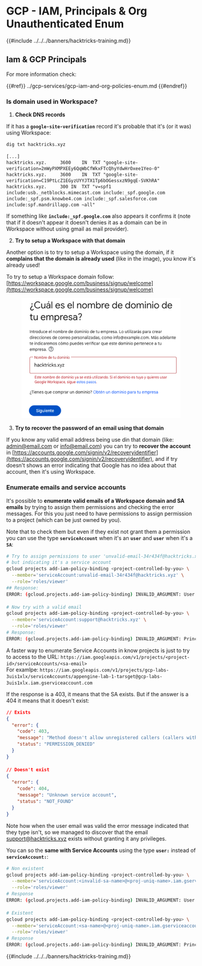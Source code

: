 # GCP - IAM, Principals & Org Unauthenticated Enum

{{#include ../../../banners/hacktricks-training.md}}

## Iam & GCP Principals

For more information check:

{{#ref}}
../gcp-services/gcp-iam-and-org-policies-enum.md
{{#endref}}

### Is domain used in Workspace?

1. **Check DNS records**

If it has a **`google-site-verification`** record it's probable that it's (or it was) using Workspace:

```
dig txt hacktricks.xyz

[...]
hacktricks.xyz.		3600	IN	TXT	"google-site-verification=2mWyPXMPXEEy6QqWbCfWkxFTcQhyYdwHrOxee1Yeo-0"
hacktricks.xyz.		3600	IN	TXT	"google-site-verification=C19PtLcZ1EGyzUYYJTX1Tp6bOGessxzN9gqE-SVKhRA"
hacktricks.xyz.		300	IN	TXT	"v=spf1 include:usb._netblocks.mimecast.com include:_spf.google.com include:_spf.psm.knowbe4.com include:_spf.salesforce.com include:spf.mandrillapp.com ~all"
```

If something like **`include:_spf.google.com`** also appears it confirms it (note that if it doesn't appear it doesn't denies it as a domain can be in Workspace without using gmail as mail provider).

2. **Try to setup a Workspace with that domain**

Another option is to try to setup a Workspace using the domain, if it **complains that the domain is already used** (like in the image), you know it's already used!

To try to setup a Workspace domain follow: [https://workspace.google.com/business/signup/welcome](https://workspace.google.com/business/signup/welcome)

<figure><img src="../../../images/image (330).png" alt=""><figcaption></figcaption></figure>

3. **Try to recover the password of an email using that domain**

If you know any valid email address being use din that domain (like: admin@email.com or info@email.com) you can try to **recover the account** in [https://accounts.google.com/signin/v2/recoveryidentifier](https://accounts.google.com/signin/v2/recoveryidentifier), and if try doesn't shows an error indicating that Google has no idea about that account, then it's using Workspace.

### Enumerate emails and service accounts

It's possible to **enumerate valid emails of a Workspace domain and SA emails** by trying to assign them permissions and checking the error messages. For this you just need to have permissions to assign permission to a project (which can be just owned by you).

Note that to check them but even if they exist not grant them a permission you can use the type **`serviceAccount`** when it's an **`user`** and **`user`** when it's a **`SA`**:

```bash
# Try to assign permissions to user 'unvalid-email-34r434f@hacktricks.xyz'
# but indicating it's a service account
gcloud projects add-iam-policy-binding <project-controlled-by-you> \
  --member='serviceAccount:unvalid-email-34r434f@hacktricks.xyz' \
  --role='roles/viewer'
## Response:
ERROR: (gcloud.projects.add-iam-policy-binding) INVALID_ARGUMENT: User unvalid-email-34r434f@hacktricks.xyz does not exist.

# Now try with a valid email
gcloud projects add-iam-policy-binding <project-controlled-by-you> \
  --member='serviceAccount:support@hacktricks.xyz' \
  --role='roles/viewer'
# Response:
ERROR: (gcloud.projects.add-iam-policy-binding) INVALID_ARGUMENT: Principal support@hacktricks.xyz is of type "user". The principal should appear as "user:support@hacktricks.xyz". See https://cloud.google.com/iam/help/members/types for additional documentation.
```

A faster way to enumerate Service Accounts in know projects is just to try to access to the URL: `https://iam.googleapis.com/v1/projects/<project-id>/serviceAccounts/<sa-email>`\
For examlpe: `https://iam.googleapis.com/v1/projects/gcp-labs-3uis1xlx/serviceAccounts/appengine-lab-1-tarsget@gcp-labs-3uis1xlx.iam.gserviceaccount.com`

If the response is a 403, it means that the SA exists. But if the answer is a 404 it means that it doesn't exist:

```json
// Exists
{
  "error": {
    "code": 403,
    "message": "Method doesn't allow unregistered callers (callers without established identity). Please use API Key or other form of API consumer identity to call this API.",
    "status": "PERMISSION_DENIED"
  }
}

// Doesn't exist
{
  "error": {
    "code": 404,
    "message": "Unknown service account",
    "status": "NOT_FOUND"
  }
}
```

Note how when the user email was valid the error message indicated that they type isn't, so we managed to discover that the email support@hacktricks.xyz exists without granting it any privileges.

You can so the **same with Service Accounts** using the type **`user:`** instead of **`serviceAccount:`**:

```bash
# Non existent
gcloud projects add-iam-policy-binding <project-controlled-by-you> \
  --member='serviceAccount:<invalid-sa-name>@<proj-uniq-name>.iam.gserviceaccount.com' \
  --role='roles/viewer'
# Response
ERROR: (gcloud.projects.add-iam-policy-binding) INVALID_ARGUMENT: User <invalid-sa-name>@<proj-uniq-name>.iam.gserviceaccount.com does not exist.

# Existent
gcloud projects add-iam-policy-binding <project-controlled-by-you> \
  --member='serviceAccount:<sa-name>@<proj-uniq-name>.iam.gserviceaccount.com' \
  --role='roles/viewer'
# Response
ERROR: (gcloud.projects.add-iam-policy-binding) INVALID_ARGUMENT: Principal testing@digital-bonfire-410512.iam.gserviceaccount.com is of type "serviceAccount". The principal should appear as "serviceAccount:testing@digital-bonfire-410512.iam.gserviceaccount.com". See https://cloud.google.com/iam/help/members/types for additional documentation.
```

{{#include ../../../banners/hacktricks-training.md}}



